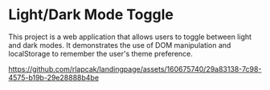 <h1>Light/Dark Mode Toggle</h1>
This project is a web application that allows users to toggle between light and dark modes. It demonstrates the use of DOM manipulation and localStorage to remember the user's theme preference.

https://github.com/rlapcak/landingpage/assets/160675740/29a83138-7c98-4575-b19b-29e28888b4be
